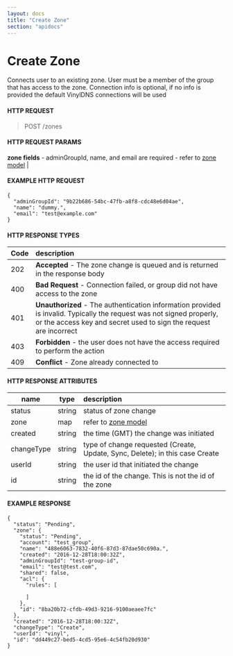 ```yaml
---
layout: docs
title: "Create Zone"
section: "apidocs"
---
```


# Create Zone

Connects user to an existing zone. User must be a member of the group that has access to the zone. Connection info is optional,
if no info is provided the default VinylDNS connections will be used

#### HTTP REQUEST

> POST /zones

#### HTTP REQUEST PARAMS

**zone fields**  - adminGroupId, name, and email are required - refer to [zone model](../apidocs/zone-model) |

#### EXAMPLE HTTP REQUEST
```
{
  "adminGroupId": "9b22b686-54bc-47fb-a8f8-cdc48e6d04ae",
  "name": "dummy.",
  "email": "test@example.com"
}
```

#### HTTP RESPONSE TYPES

Code          | description |
 ------------ | :---------- |
202           | **Accepted** - The zone change is queued and is returned in the response body |
400           | **Bad Request** - Connection failed, or group did not have access to the zone |
401           | **Unauthorized** - The authentication information provided is invalid.  Typically the request was not signed properly, or the access key and secret used to sign the request are incorrect |
403           | **Forbidden** - the user does not have the access required to perform the action |
409           | **Conflict** - Zone already connected to |

#### HTTP RESPONSE ATTRIBUTES

name          | type          | description |
 ------------ | ------------- | :---------- |
status        | string       | status of zone change |
zone          | map          | refer to [zone model](../apidocs/zone-model)  |
created       | string        | the time (GMT) the change was initiated |
changeType    | string        | type of change requested (Create, Update, Sync, Delete); in this case Create |
userId        | string        | the user id that initiated the change |
id            | string        |  the id of the change.  This is not the id of the zone |

#### EXAMPLE RESPONSE

```
{
  "status": "Pending",
  "zone": {
    "status": "Pending",
    "account": "test_group",
    "name": "488e6063-7832-40f6-87d3-87dae50c690a.",
    "created": "2016-12-28T18:00:32Z",
    "adminGroupId": "test-group-id",
    "email": "test@test.com",
    "shared": false,
    "acl": {
      "rules": [

      ]
    },
    "id": "8ba20b72-cfdb-49d3-9216-9100aeaee7fc"
  },
  "created": "2016-12-28T18:00:32Z",
  "changeType": "Create",
  "userId": "vinyl",
  "id": "dd449c27-bed5-4cd5-95e6-4c54fb20d930"
}
```
